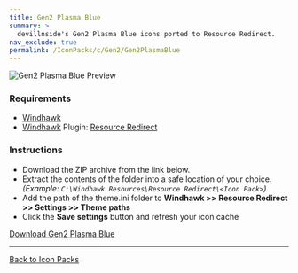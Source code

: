 ```yaml
---
title: Gen2 Plasma Blue
summary: >
  devillnside's Gen2 Plasma Blue icons ported to Resource Redirect.
nav_exclude: true
permalink: /IconPacks/c/Gen2/Gen2PlasmaBlue
---
```


![Gen2 Plasma Blue Preview](https://gitlab.com/the-back-room/windhawk/resource-redirect/gen2-series/plasma-blue/-/raw/main/Extras/Preview.bmp)

### Requirements

- [Windhawk](https://windhawk.net/)
- [Windhawk](https://windhawk.net/) Plugin: [Resource Redirect](https://windhawk.net/mods/icon-resource-redirect)

### Instructions

 - Download the ZIP archive from the link below.
 - Extract the contents of the folder into a safe location of your choice. *(Example: `C:\Windhawk Resources\Resource Redirect\<Icon Pack>`)*
 - Add the path of the theme.ini folder to **Windhawk >> Resource Redirect >> Settings >> Theme paths**
 - Click the **Save settings** button and refresh your icon cache

<a href="https://gitlab.com/the-back-room/windhawk/resource-redirect/gen2-series/plasma-blue/-/archive/main/plasma-blue-main.zip" class="btn btn--primary btn--lg" target="_blank" rel="noopener noreferrer">Download Gen2 Plasma Blue</a>

---

<a href="/IconPacks" class="btn btn--secondary btn--sm">Back to Icon Packs</a>